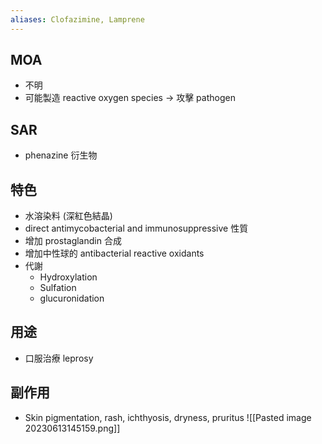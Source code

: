```yaml
---
aliases: Clofazimine, Lamprene
---
```

## MOA
- 不明
- 可能製造 reactive oxygen species $\rightarrow$ 攻擊 pathogen
## SAR
- phenazine 衍生物
## 特色
- 水溶染料 (深紅色結晶)
- direct antimycobacterial and immunosuppressive 性質
- 增加 prostaglandin 合成
- 增加中性球的 antibacterial reactive oxidants
- 代謝
	- Hydroxylation
	- Sulfation
	- glucuronidation
## 用途
- 口服治療 leprosy
## 副作用
- Skin pigmentation, rash, ichthyosis, dryness, pruritus
![[Pasted image 20230613145159.png]]